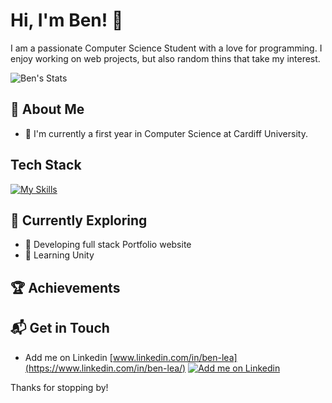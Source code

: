 # Hi, I'm Ben! 👋

I am a passionate Computer Science Student with a love for programming. I enjoy working on web projects, but also random thins that take my interest.

![Ben's Stats](https://github-readme-stats.vercel.app/api?username=benlea24&theme=vue-dark&show_icons=true&hide_border=true&count_private=true)

## 🚀 About Me

- 🔭 I'm currently a first year in Computer Science at Cardiff University.

## Tech Stack
[![My Skills](https://skillicons.dev/icons?i=js,html,css,flask,java,py)](https://skillicons.dev)

## 🌱 Currently Exploring

- 🚀 Developing full stack Portfolio website
- 🚀 Learning Unity

 ## 🏆 Achievements


## 📬 Get in Touch

- Add me on Linkedin [www.linkedin.com/in/ben-lea](https://www.linkedin.com/in/ben-lea/)
[![Add me on Linkedin](https://skillicons.dev/icons?i=linkedin)](https://skillicons.dev)
  
Thanks for stopping by!
<!--

Here are some ideas to get you started:

- 🔭 I’m currently working on ...
- 🌱 I’m currently learning ...
- 👯 I’m looking to collaborate on ...
- 🤔 I’m looking for help with ...
- 💬 Ask me about ...
- 📫 How to reach me: ...
- 😄 Pronouns: ...
- ⚡ Fun fact: ...
-->
